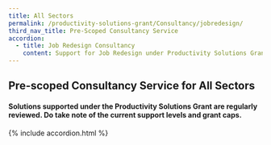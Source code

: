 ```yaml
---
title: All Sectors
permalink: /productivity-solutions-grant/Consultancy/jobredesign/
third_nav_title: Pre-Scoped Consultancy Service
accordion:
  - title: Job Redesign Consultancy
    content: Support for Job Redesign under Productivity Solutions Grant (PSG-JR) was developed by Workforce Singapore (WSG) as part of the existing Productivity Solutions Grant (PSG) to complement and drive both their business and workforce transformation by making job redesign easier.A panel of pre-approved JR consultants has been appointed to help enterprises redesign work processes, tasks and responsibilities and businesses may approach the following pre-approved JR consultants to engage them for quotations and PSG-JR proposals<br/><br/><a href='/productivity-solutions-grant/solutionrepo/solution1735' target='_blank' style='color:#037e8a'>Job Redesign Consultancy - CET Global</a><br/><a href='/productivity-solutions-grant/solutionrepo/solution1736' target='_blank' style='color:#037e8a'>Job Redesign Consultancy - EON Consulting & Training</a><br/><a href='/productivity-solutions-grant/solutionrepo/solution1831' target='_blank' style='color:#037e8a'>Job Redesign Consultancy - Willis Towers Watson Consulting (Singapore) Pte Ltd</a><br/><a href='/productivity-solutions-grant/solutionrepo/solution1832' target='_blank' style='color:#037e8a'>Job Redesign Consultancy - Mercer (Singapore) Pte Ltd</a><br/><a href='/productivity-solutions-grant/solutionrepo/solution1833' target='_blank' style='color:#037e8a'>Job Redesign Consultancy - Deloitte Consulting Pte Ltd</a><br/><a href='/productivity-solutions-grant/solutionrepo/solution1834' target='_blank' style='color:#037e8a'>Job Redesign Consultancy - Aon Hewitt Singapore Pte Ltd</a><br/>
---
```


## Pre-scoped Consultancy Service for All Sectors

#### Solutions supported under the Productivity Solutions Grant are regularly reviewed. Do take note of the current support levels and grant caps.

{% include accordion.html %}

